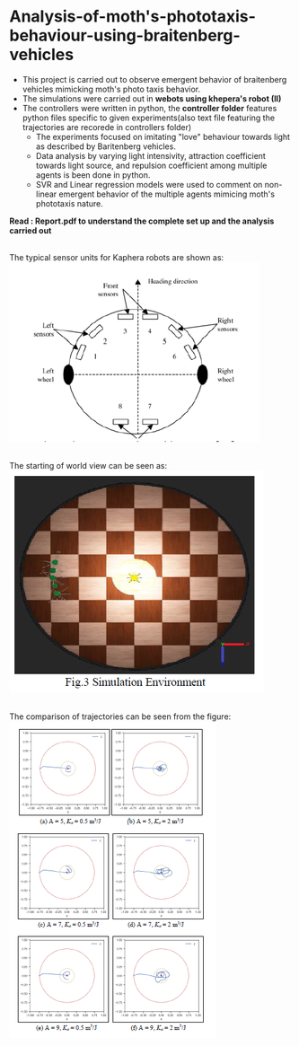 # Analysis-of-moth's-phototaxis-behaviour-using-braitenberg-vehicles
- This project is carried out to observe emergent behavior of braitenberg vehicles mimicking moth's photo taxis behavior.
- The simulations were carried out in __webots using khepera's robot (II)__
- The controllers were written in python, the __controller folder__ features python files specific to given experiments(also text file featuring the trajectories are recorede in controllers folder)
  - The experiments focused on imitating "love" behaviour towards light as described by Baritenberg vehicles.
  - Data analysis by varying light intensivity, attraction coefficient towards light source, and repulsion coefficient among multiple agents is been done in python.
  - SVR and Linear regression models were used to comment on non-linear emergent behavior of the  multiple agents mimicing moth's phototaxis nature.

</b>__Read : Report.pdf to understand the complete set up and the analysis carried out__ </b>

<br> The typical sensor units for Kaphera robots are shown as:
![khepera](/images/khepra.PNG)

<br> The starting of world view can be seen as:
![Initial World View](/images/simulation_world.PNG)

<br> The comparison of trajectories can be seen from the figure:
![Trajectory comparison with variation in coeffcient of inter - repulsion and attraction towards light](/images/path_comparison.PNG)
